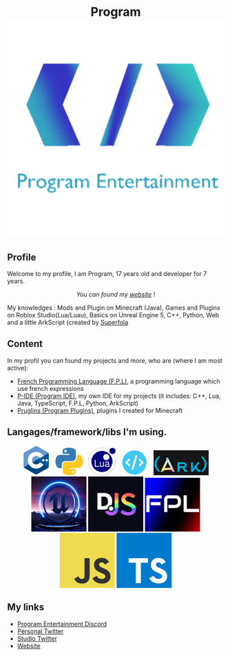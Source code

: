 <h1 align="center">
    Program<br>
    <img src="img/Logo PE V2.png">
</h1>

## Profile

Welcome to my profile, I am Program, 17 years old and developer for 7 years.

<p align="center">
    <i>You can found my <a href="https://program132.github.io/home.html">website</a> !</i>
</p>

My knowledges : Mods and Plugin on Minecraft (Java), Games and Plugins on Roblox Studio(Lua/Luau), Basics on Unreal Engine 5, C++, Python, Web and a little ArkScript (created by <a href="https://github.com/SuperFola">Superfola</a>

## Content

<p>In my profil you can found my projects and more, who are (where I am most active):
    <ul>
        <li><a href="https://github.com/French-Programming-Language">French Programming Language (F.P.L)</a>, a programming language which use french expressions</li>
        <li><a href="https://github.com/Program132/P-IDE">P-IDE (Program IDE)</a>, my own IDE for my projects (it includes: C++, Lua, Java, TypeScript, F.P.L, Python, ArkScript)</li>
        <li><a href="https://github.com/Pruglins">Pruglins (Program Plugins)</a>, plugins I created for Minecraft</li>
    </ul>
</p>

## Langages/framework/libs I'm using.

<p align="center">
    <img width="64px" src="img/cpp.png" />&nbsp;&nbsp;
    <img width="64px" src="img/Python logo.png" />&nbsp;&nbsp;
    <img width="64px" src="img/lua.png" />&nbsp;&nbsp;
    <img width="64px" src="img/Web.png" />&nbsp;&nbsp;
    <img width="128px" src="img/ArkScript.png" />
    <img width="128px" src="img/UE5.png" />
    <img width="128px" src="img/DJS.png" />
    <img width="128px" src="img/FPL Logo (Cubique).png" />
    <img width="128px" src="img/JS Logo.png" />
    <img width="128px" src="img/TS Logo.png" />
</p>

## My links

- [Program Entertainment Discord](https://discord.gg/gVt5eUQbvp)
- [Personal Twitter](https://twitter.com/Program_Off)
- [Studio Twitter](https://twitter.com/ProgramE_Off)
- [Website](https://program132.github.io/home.html")
